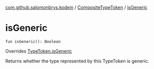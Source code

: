 [com.github.salomonbrys.kodein](../index.md) / [CompositeTypeToken](index.md) / [isGeneric](.)

# isGeneric

`fun isGeneric(): Boolean`

Overrides [TypeToken.isGeneric](../-type-token/is-generic.md)

Returns whether the type represented by this TypeToken is generic.

